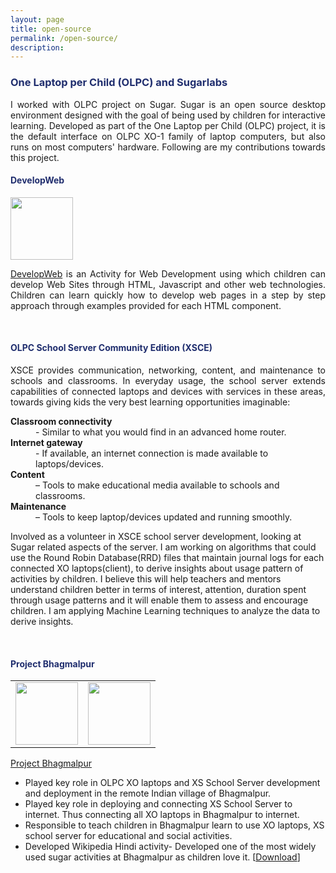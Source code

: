 ```yaml
---
layout: page
title: open-source
permalink: /open-source/
description:
---
```

<h3 style="color:#202E6E">One Laptop per Child (OLPC) and Sugarlabs</h3>
<p align="justify">
    I worked with OLPC project on Sugar. Sugar is an open source desktop environment designed with the goal of being used by children for interactive learning. Developed as part of the One Laptop per Child (OLPC) project, it is the default interface on OLPC XO-1 family of laptop computers, but also runs on most computers' hardware. Following are my contributions towards this project.
</p>
<h4 style="color:#202E6E">DevelopWeb</h4>
<img class="thumbnail" src="https://sites.google.com/site/kartikperisetla/miscellaneous/developWeb.png" width="100px" height="100px" border="0px"/>
<p align="justify">
<a href="https://sites.google.com/site/developwebactivity" target="_blank">DevelopWeb</a> is an Activity for Web Development using which children can develop Web Sites through HTML, Javascript and other web technologies. Children can learn quickly how to develop web pages in a step by step approach through examples provided for each HTML component.
</p><br/>
<h4 style="color:#202E6E">OLPC School Server Community Edition (XSCE)</h4>
<p align="justify">
XSCE provides communication, networking, content, and maintenance to schools and classrooms. In everyday usage, the school server extends capabilities of connected laptops and devices with services in these areas, towards giving kids the very best learning opportunities imaginable:
<dl>
<dt><b>Classroom connectivity</b></dt> 
<dd>- Similar to what you would find in an advanced home router.</dd>
<dt><b>Internet gateway</b></dt> 
<dd>- If available, an internet connection is made available to laptops/devices.</dd>
<dt><b>Content</b></dt>
<dd> – Tools to make educational media available to schools and classrooms.</dd>
<dt><b>Maintenance</b></dt>
<dd> – Tools to keep laptop/devices updated and running smoothly.</dd>
</dl>
Involved as a volunteer in XSCE school server development, looking at Sugar related aspects of the server. I am working on algorithms that could use the Round Robin Database(RRD) files that maintain journal logs for each connected XO laptops(client), to derive insights about usage pattern of activities by children. I believe this will help teachers and mentors understand children better in terms of interest, attention, duration spent through usage patterns and it will enable them to assess and encourage children. I am applying Machine Learning techniques to analyze the data to derive insights.
</p><br/>

<h4 style="color:#202E6E">Project Bhagmalpur</h4>
<table>
<tr>
<td>
<img class="thumbnail" src=src="{{ site.baseurl }}/assets/img/blog/bg1.png" width="100px" height="100px" border="0px"/>
</td>
<td>
<img class="thumbnail" src=src="{{ site.baseurl }}/assets/img/blog/bg2.png" width="100px" height="100px" border="0px"/>
</td>
</tr>
</table>
<p align="justify">
<a href="http://bhagmalpur.wordpress.com/2013/07/21/hello-world-from-bhagmalpur-part-1/">Project Bhagmalpur</a>
<ul>
<li>Played key role in OLPC XO laptops and XS School Server development and deployment in the remote Indian village of Bhagmalpur.</li>
<li>Played key role in deploying and connecting XS School Server to internet. Thus connecting all XO laptops in Bhagmalpur to internet.</li>
<li>Responsible to teach children in Bhagmalpur learn to use XO laptops, XS school server for educational and social activities.</li>
<li> Developed Wikipedia Hindi activity- Developed one of the most widely used sugar activities at Bhagmalpur as children love it. [<a href="http://activities.sugarlabs.org/en-US/sugar/addon/4632">Download</a>]</li>
</ul>
</p>